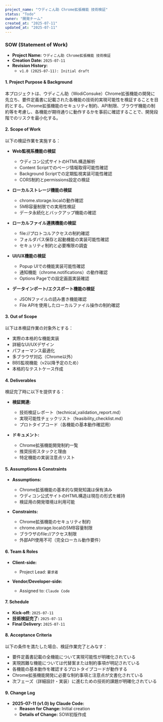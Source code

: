 ```yaml
---
project_name: "ウディこん助 Chrome拡張機能 技術検証"
status: "Todo"
owner: "開発チーム"
created_at: "2025-07-11"
updated_at: "2025-07-11"
---
```


### SOW (Statement of Work)

- **Project Name:** `ウディこん助 Chrome拡張機能 技術検証`
- **Creation Date:** `2025-07-11`
- **Revision History:**
  - `v1.0 (2025-07-11): Initial draft`

#### 1. Project Purpose & Background

本プロジェクトは、ウディこん助（WodiConsuke）Chrome拡張機能の開発に先立ち、要件定義書に記載された各機能の技術的実現可能性を検証することを目的とする。Chrome拡張機能のセキュリティ制約、API制限、ブラウザ機能の制約等を考慮し、各機能が期待通りに動作するかを事前に確認することで、開発段階でのリスクを最小化する。

#### 2. Scope of Work

以下の検証作業を実施する：

- **Web監視系機能の検証**
  - ウディコン公式サイトのHTML構造解析
  - Content Scriptでのページ情報取得可能性確認
  - Background Scriptでの定期監視実装可能性確認
  - CORS制約とpermissions設定の検証

- **ローカルストレージ機能の検証**
  - chrome.storage.localの動作確認
  - 5MB容量制限での実用性検証
  - データ永続化とバックアップ機能の確認

- **ローカルファイル連携機能の検証**
  - file://プロトコルアクセスの制約確認
  - フォルダパス保存と起動機能の実装可能性確認
  - セキュリティ制約と必要権限の調査

- **UI/UX機能の検証**
  - Popup UIでの機能実装可能性確認
  - 通知機能（chrome.notifications）の動作確認
  - Options Pageでの設定画面実装確認

- **データインポート/エクスポート機能の検証**
  - JSONファイルの読み書き機能確認
  - File APIを使用したローカルファイル操作の制約確認

#### 3. Out of Scope

以下は本検証作業の対象外とする：

- 実際の本格的な機能実装
- 詳細なUI/UXデザイン
- パフォーマンス最適化
- 多ブラウザ対応（Chrome以外）
- BBS監視機能（v2以降予定のため）
- 本格的なテストケース作成

#### 4. Deliverables

検証完了時に以下を提供する：

- **検証関連:**
  - 技術検証レポート（technical_validation_report.md）
  - 実現可能性チェックリスト（feasibility_checklist.md）
  - プロトタイプコード（各機能の基本動作確認用）

- **ドキュメント:**
  - Chrome拡張機能開発制約一覧
  - 推奨技術スタックと理由
  - 特定機能の実装注意点リスト

#### 5. Assumptions & Constraints

- **Assumptions:**
  - Chrome拡張機能の基本的な開発知識は保有済み
  - ウディコン公式サイトのHTML構造は現在の形式を維持
  - 検証用の開発環境は利用可能

- **Constraints:**
  - Chrome拡張機能のセキュリティ制約
  - chrome.storage.localの5MB容量制限
  - ブラウザのfile://アクセス制限
  - 外部API使用不可（完全ローカル動作要件）

#### 6. Team & Roles

- **Client-side:**
  - Project Lead: `要求者`

- **Vendor/Developer-side:**
  - Assigned to: `Claude Code`

#### 7. Schedule

- **Kick-off:** `2025-07-11`
- **技術検証完了:** `2025-07-11`
- **Final Delivery:** `2025-07-11`

#### 8. Acceptance Criteria

以下の条件を満たした場合、検証作業完了とみなす：

- 要件定義書記載の全機能について実現可能性が明確化されている
- 実現困難な機能については代替案または制約事項が明記されている
- 各機能の基本動作を確認するプロトタイプコードが動作する
- Chrome拡張機能開発に必要な制約事項と注意点が文書化されている
- 次フェーズ（詳細設計・実装）に進むための技術的課題が明確化されている

#### 9. Change Log

- **2025-07-11 (v1.0) by Claude Code:**
  - **Reason for Change:** Initial creation
  - **Details of Change:** SOW初版作成